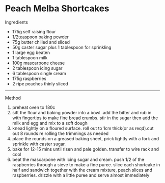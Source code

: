 # Peach Melba Shortcakes

Ingredients

-   175g self raising flour
-   1/2teaspoon baking powder
-   75g butter chilled and sliced
-   50g caster sugar plus 1 tablespoon for sprinkling
-   1 large egg beaten
-   1 tablespoon milk
-   100g mascarpone cheese
-   2 tablespoon icing sugar
-   6 tablespoon single cream
-   175g raspberries
-   2 ripe peaches thinly sliced

--------------------------------------------------------------------------------

Method

1.  preheat oven to 180c
2.  sift the flour and baking powder into a bowl. add the bitter and rub in with
    fingertips to make fine bread crumbs. stir in the sugar then add the milk
    and egg and mix to a soft dough
3.  knead lightly on a floured surface. roll out to 1cm thick(or as reqd).cut
    out 8 rounds re rolling the trimmings as needed
4.  place the rounds on a greased baking sheet, prick lightly with a fork and
    sprinkle with caster sugar.
5.  bake for 12-15 mins until risen and pale golden. transfer to wire rack and
    cool
6.  beat the mascarpone with icing sugar and cream. push 1/2 of the raspberries
    through a sieve to make a fine puree. slice each shortcake in half and
    sandwich together with the cream mixture, peach slices and raspberries.
    drizzle with a little puree and serve almost immediately

